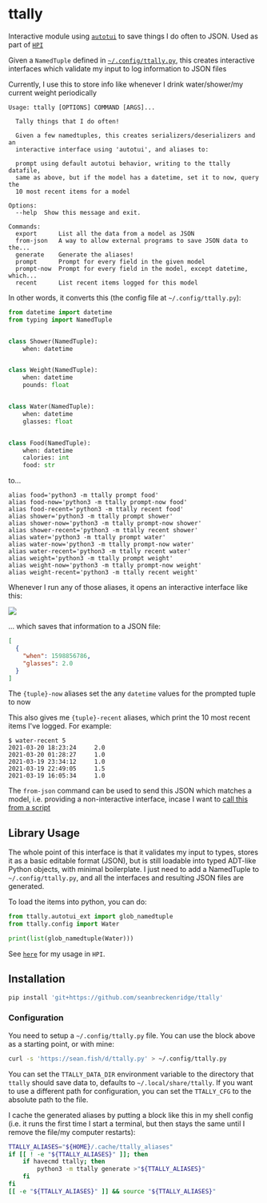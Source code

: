 # ttally

Interactive module using [`autotui`](https://github.com/seanbreckenridge/autotui) to save things I do often to JSON. Used as part of [`HPI`](https://github.com/seanbreckenridge/HPI)

Given a `NamedTuple` defined in [`~/.config/ttally.py`](https://sean.fish/d/ttally.py), this creates interactive interfaces which validate my input to log information to JSON files

Currently, I use this to store info like whenever I drink water/shower/my current weight periodically

```
Usage: ttally [OPTIONS] COMMAND [ARGS]...

  Tally things that I do often!

  Given a few namedtuples, this creates serializers/deserializers and an
  interactive interface using 'autotui', and aliases to:

  prompt using default autotui behavior, writing to the ttally datafile,
  same as above, but if the model has a datetime, set it to now, query the
  10 most recent items for a model

Options:
  --help  Show this message and exit.

Commands:
  export      List all the data from a model as JSON
  from-json   A way to allow external programs to save JSON data to the...
  generate    Generate the aliases!
  prompt      Prompt for every field in the given model
  prompt-now  Prompt for every field in the model, except datetime, which...
  recent      List recent items logged for this model
```

In other words, it converts this (the config file at `~/.config/ttally.py`):

```python
from datetime import datetime
from typing import NamedTuple


class Shower(NamedTuple):
    when: datetime


class Weight(NamedTuple):
    when: datetime
    pounds: float


class Water(NamedTuple):
    when: datetime
    glasses: float


class Food(NamedTuple):
    when: datetime
    calories: int
    food: str
```

to...

```
alias food='python3 -m ttally prompt food'
alias food-now='python3 -m ttally prompt-now food'
alias food-recent='python3 -m ttally recent food'
alias shower='python3 -m ttally prompt shower'
alias shower-now='python3 -m ttally prompt-now shower'
alias shower-recent='python3 -m ttally recent shower'
alias water='python3 -m ttally prompt water'
alias water-now='python3 -m ttally prompt-now water'
alias water-recent='python3 -m ttally recent water'
alias weight='python3 -m ttally prompt weight'
alias weight-now='python3 -m ttally prompt-now weight'
alias weight-recent='python3 -m ttally recent weight'
```

Whenever I run any of those aliases, it opens an interactive interface like this:

<img src="https://raw.githubusercontent.com/seanbreckenridge/autotui/master/.assets/builtin_demo.gif">

... which saves that information to a JSON file:

```json
[
  {
    "when": 1598856786,
    "glasses": 2.0
  }
]
```

The `{tuple}-now` aliases set the any `datetime` values for the prompted tuple to now

This also gives me `{tuple}-recent` aliases, which print the 10 most recent items I've logged. For example:

```
$ water-recent 5
2021-03-20 18:23:24     2.0
2021-03-20 01:28:27     1.0
2021-03-19 23:34:12     1.0
2021-03-19 22:49:05     1.5
2021-03-19 16:05:34     1.0
```

The `from-json` command can be used to send this JSON which matches a model, i.e. providing a non-interactive interface, incase I want to [call this from a script](https://github.com/seanbreckenridge/HPI/blob/master/scripts/food-fzf)

## Library Usage

The whole point of this interface is that it validates my input to types, stores it as a basic editable format (JSON), but is still loadable into typed ADT-like Python objects, with minimal boilerplate. I just need to add a NamedTuple to `~/.config/ttally.py`, and all the interfaces and resulting JSON files are generated.

To load the items into python, you can do:

```python
from ttally.autotui_ext import glob_namedtuple
from ttally.config import Water

print(list(glob_namedtuple(Water)))
```

See [`here`](https://github.com/seanbreckenridge/HPI/blob/master/my/body.py) for my usage in `HPI`.

## Installation

```bash
pip install 'git+https://github.com/seanbreckenridge/ttally'
```

### Configuration

You need to setup a `~/.config/ttally.py` file. You can use the block above as a starting point, or with mine:

```bash
curl -s 'https://sean.fish/d/ttally.py' > ~/.config/ttally.py
```

You can set the `TTALLY_DATA_DIR` environment variable to the directory that `ttally` should save data to, defaults to `~/.local/share/ttally`. If you want to use a different path for configuration, you can set the `TTALLY_CFG` to the absolute path to the file.

I cache the generated aliases by putting a block like this in my shell config (i.e. it runs the first time I start a terminal, but then stays the same until I remove the file/my computer restarts):

```bash
TTALLY_ALIASES="${HOME}/.cache/ttally_aliases"
if [[ ! -e "${TTALLY_ALIASES}" ]]; then
	if havecmd ttally; then
		python3 -m ttally generate >"${TTALLY_ALIASES}"
	fi
fi
[[ -e "${TTALLY_ALIASES}" ]] && source "${TTALLY_ALIASES}"
```
